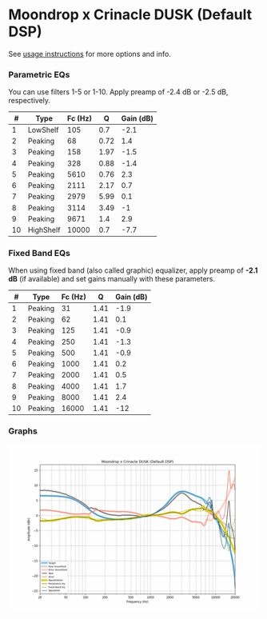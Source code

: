 # Moondrop x Crinacle DUSK (Default DSP)
See [usage instructions](https://github.com/jaakkopasanen/AutoEq#usage) for more options and info.

### Parametric EQs
You can use filters 1-5 or 1-10. Apply preamp of -2.4 dB or -2.5 dB, respectively.

|   # | Type      |   Fc (Hz) |    Q |   Gain (dB) |
|-----|-----------|-----------|------|-------------|
|   1 | LowShelf  |       105 | 0.7  |        -2.1 |
|   2 | Peaking   |        68 | 0.72 |         1.4 |
|   3 | Peaking   |       158 | 1.97 |        -1.5 |
|   4 | Peaking   |       328 | 0.88 |        -1.4 |
|   5 | Peaking   |      5610 | 0.76 |         2.3 |
|   6 | Peaking   |      2111 | 2.17 |         0.7 |
|   7 | Peaking   |      2979 | 5.99 |         0.1 |
|   8 | Peaking   |      3114 | 3.49 |        -1   |
|   9 | Peaking   |      9671 | 1.4  |         2.9 |
|  10 | HighShelf |     10000 | 0.7  |        -7.7 |

### Fixed Band EQs
When using fixed band (also called graphic) equalizer, apply preamp of **-2.1 dB** (if available) and set gains manually with these parameters.

|   # | Type    |   Fc (Hz) |    Q |   Gain (dB) |
|-----|---------|-----------|------|-------------|
|   1 | Peaking |        31 | 1.41 |        -1.9 |
|   2 | Peaking |        62 | 1.41 |         0.1 |
|   3 | Peaking |       125 | 1.41 |        -0.9 |
|   4 | Peaking |       250 | 1.41 |        -1.3 |
|   5 | Peaking |       500 | 1.41 |        -0.9 |
|   6 | Peaking |      1000 | 1.41 |         0.2 |
|   7 | Peaking |      2000 | 1.41 |         0.5 |
|   8 | Peaking |      4000 | 1.41 |         1.7 |
|   9 | Peaking |      8000 | 1.41 |         2.4 |
|  10 | Peaking |     16000 | 1.41 |       -12   |

### Graphs
![](./Moondrop%20x%20Crinacle%20DUSK%20(Default%20DSP).png)
